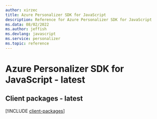 ```yaml
---
author: xirzec
title: Azure Personalizer SDK for JavaScript
description: Reference for Azure Personalizer SDK for JavaScript
ms.data: 08/02/2022
ms.author: jeffish
ms.devlang: javascript
ms.service: personalizer
ms.topic: reference
---
```

# Azure Personalizer SDK for JavaScript - latest

## Client packages - latest
[!INCLUDE [client-packages](personalizer-client-index.md)]